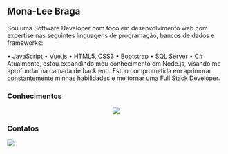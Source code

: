
## Mona-Lee Braga 

Sou uma Software Developer com foco em desenvolvimento web com expertise nas seguintes linguagens de programação, bancos de dados e frameworks:

• JavaScript
• Vue.js
• HTML5, CSS3
• Bootstrap
• SQL Server
• C#
Atualmente, estou expandindo meu conhecimento em Node.js, visando me aprofundar na camada de back end. Estou comprometida em aprimorar constantemente minhas habilidades e me tornar uma Full Stack Developer.

### Conhecimentos
<p align="center">
  <a href="https://skillicons.dev">
    <img src="https://skillicons.dev/icons?i=html,css,bootstrap,js,vue,typescript,nodejs,cs,py,jquery,mysql,mongodb,git,github&theme=light" />
  </a>
</p>


### Contatos

<p align="">
  <a href="https://www.linkedin.com/in/mona-lee-braga/" target="_blank">
    <img src="https://skillicons.dev/icons?i=linkedin" />
  </a>
</p>
